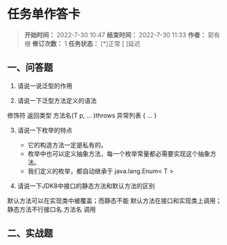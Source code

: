 [//]: # (注释
  Date: 2022-08-02 13:06:05
  LastEditors: gyg
  LastEditTime: 2022-08-02 13:42:33
  FilePath: \note\郭有根-第十七章作业.md
)

# 任务单作答卡

>**开始时间：** 2022-7-30 10:47 **结束时间：** 2022-7-30 11:33
**作者：** 郭有根 **修订次数：** 1 **任务状态：** [*]正常 [ ]延迟

## 一、问答题

1. 请说一说泛型的作用


2. 请说一下泛型方法定义的语法

修饰符 <T> 返回类型 方法名(T p, ... )throws 异常列表 { ... }

3. 请说一下枚举的特点

   - 它的构造方法一定是私有的。
   - 枚举中也可以定义抽象方法，每一个枚举常量都必需要实现这个抽象方法。
   - 我们定义的枚举，都自动继承于 java.lang.Enum< T >

4. 请说一下JDK8中接口的静态方法和默认方法的区别

默认方法可以在实现类中被覆盖；而静态不能
默认方法在接口和实现类上调用；静态方法不行接口名.方法名 调用 

## 二、实战题